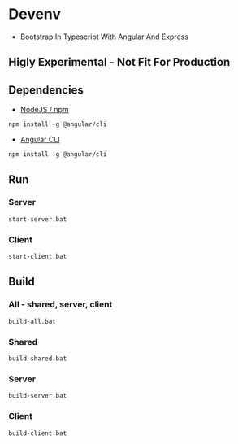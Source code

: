 # Devenv 
- Bootstrap In Typescript With Angular And Express

## Higly Experimental - Not Fit For Production

## Dependencies
- [NodeJS / npm](https://nodejs.org/)
```
npm install -g @angular/cli
```

- [Angular CLI](https://angular.dev/tools/cli)
```
npm install -g @angular/cli
```

## Run

### Server
```
start-server.bat
```

### Client
```
start-client.bat
```

## Build

### All -  shared, server, client
```
build-all.bat
```

### Shared
```
build-shared.bat
```

### Server
```
build-server.bat
```

### Client
```
build-client.bat
```
